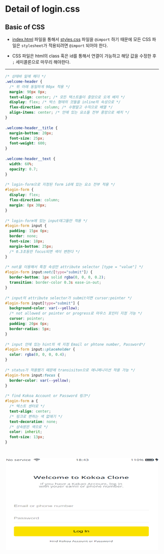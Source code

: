 # Detail of login.css

## Basic of CSS

- [index.html](https://github.com/dudwns9331/WebStudy/blob/master/kokoa-clone/Details/detail_html/index.md) 파일을 통해서 [styles.css](https://github.com/dudwns9331/WebStudy/blob/master/kokoa-clone/Details/detail_css/styles.md) 파일을 `@import` 하기 때문에 모든 CSS 파일은 `stylesheet`가 적용되려면 `@import` 되어야 한다.

- CSS 파일은 html의 class 혹은 id를 통해서 연결이 가능하고 해당 값을 수정한 후 `;` 세미콜론으로 마무리 해야한다.

---

```css
/* 상태바 밑에 헤더 */
.welcome-header {
  /* 위 아래 동일하게 90px 적용 */
  margin: 90px 0px;
  text-align: center; /* 모든 텍스트들이 중앙으로 오게 배치 */
  display: flex; /* 박스 형태의 것들을 inline의 속성으로 */
  flex-direction: column; /* 수평말고 수직으로 배열 */
  align-items: center; /* 안에 있는 요소들 전부 중앙으로 배치 */
}

.welcome-header__title {
  margin-bottom: 20px;
  font-size: 25px;
  font-weight: 600;
}

.welcome-header__text {
  width: 60%;
  opacity: 0.7;
}

/* login-form으로 지정된 form id에 있는 요소 전부 적용 */
#login-form {
  display: flex;
  flex-direction: column;
  margin: 0px 30px;
}

/* login-form에 있는 input태그들만 적용 */
#login-form input {
  padding: 15px 0px;
  border: none;
  font-size: 18px;
  margin-bottom: 25px;
  /* 0.3초동안 focus되면 색이 변한다 */
}

/* not을 이용해서 특정 속성만 attribute selector [type = "value"] */
#login-form input:not([type="submit"]) {
  border-bottom: 1px solid rgba(0, 0, 0, 0.2);
  transition: border-color 0.3s ease-in-out;
}

/* input의 attribute selector가 submit이면 cursor:pointer */
#login-form input[type="submit"] {
  background-color: var(--yellow);
  /* not allowed or pointer or progress로 마우스 포인터 지정 가능 */
  cursor: pointer;
  padding: 20px 0px;
  border-radius: 5px;
}

/* input 안에 있는 hint의 색 지정 Email or phtone number, Password*/
#login-form input::placeholder {
  color: rgba(0, 0, 0, 0.4);
}

/* status가 적용됐기 때문에 transisiton으로 애니메니이션 적용 가능 */
#login-form input:focus {
  border-color: var(--yellow);
}

/* find Kokoa Account or Password 링크*/
#login-form a {
  /* 텍스트 센터로 */
  text-align: center;
  /* 링크로 변하는 색 없애기 */
  text-decoration: none;
  /* 상속받은 색으로 */
  color: inherit;
  font-size: 13px;
}
```

<br/>

<p align="center">
<img src="https://github.com/dudwns9331/WebStudy/blob/master/kokoa-clone/Details/images/screen_login.PNG" height="300px" width="500px">
</p>
